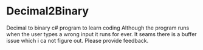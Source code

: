 # Decimal2Binary
Decimal to binary c# program to learn coding
Although the program runs when the user types a wrong input it runs for ever. It seams there is a buffer issue which i ca not figure out. Please provide feedback. 

